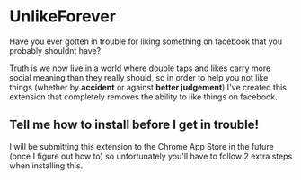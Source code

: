 # UnlikeForever

 Have you ever gotten in trouble for liking something on facebook that you probably shouldnt have? 
 
 Truth is we now live in a world where double taps and likes carry more social meaning than they really should, so in order to help you not like things (whether by **accident** or against **better judgement**) I've created this extension that completely removes the ability to like things on facebook.

## Tell me how to install before I get in trouble!

I will be submitting this extension to the Chrome App Store in the future (once I figure out how to) so unfortunately you'll have to follow 2 extra steps when installing this.